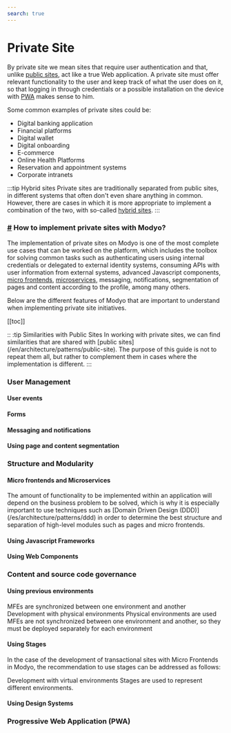 ```yaml
---
search: true
---
```


# Private Site
By private site we mean sites that require user authentication and that, unlike [public sites](/en/architecture/patterns/public-site), act like a true Web application. A private site must offer relevant functionality to the user and keep track of what the user does on it, so that logging in through credentials or a possible installation on the device with [PWA](/en/architecture/patterns/pwa) makes sense to him.

Some common examples of private sites could be:
- Digital banking application
- Financial platforms
- Digital wallet
- Digital onboarding
- E-commerce
- Online Health Platforms
- Reservation and appointment systems
- Corporate intranets

:::tip Hybrid sites
Private sites are traditionally separated from public sites, in different systems that often don't even share anything in common. However, there are cases in which it is more appropriate to implement a combination of the two, with so-called [hybrid sites](/en/architecture/patterns/hybrid-site).
:::

<!-- Hack to avoid this title to be displayed in the TOC element -->
 <h3> <a href="#how-to-implement-private-sites-with-modyo" class="header-anchor">#</a> How to implement private sites with Modyo?</h3>

The implementation of private sites on Modyo is one of the most complete use cases that can be worked on the platform, which includes the toolbox for solving common tasks such as authenticating users using internal credentials or delegated to external identity systems, consuming APIs with user information from external systems, advanced Javascript components, [micro frontends](/en/architecture/patterns/micro-frontend), [microservices](/en/architecture/patterns/microservice), messaging, notifications, segmentation of pages and content according to the profile, among many others.

Below are the different features of Modyo that are important to understand when implementing private site initiatives.

[[toc]]

:: :tip Similarities with Public Sites
In working with private sites, we can find similarities that are shared with [public sites] (/en/architecture/patterns/public-site). The purpose of this guide is not to repeat them all, but rather to complement them in cases where the implementation is different.
:::


### User Management

#### User events

#### Forms

#### Messaging and notifications

#### Using page and content segmentation

### Structure and Modularity
#### Micro frontends and Microservices
The amount of functionality to be implemented within an application will depend on the business problem to be solved, which is why it is especially important to use techniques such as [Domain Driven Design (DDD)] (/es/architecture/patterns/ddd) in order to determine the best structure and separation of high-level modules such as pages and micro frontends.

#### Using Javascript Frameworks

#### Using Web Components



### Content and source code governance

#### Using previous environments
MFEs are synchronized between one environment and another
Development with physical environments
Physical environments are used
MFEs are not synchronized between one environment and another, so they must be deployed separately for each environment


#### Using Stages
In the case of the development of transactional sites with Micro Frontends in Modyo, the recommendation to use stages can be addressed as follows:

Development with virtual environments
Stages are used to represent different environments.

#### Using Design Systems


### Progressive Web Application (PWA)

